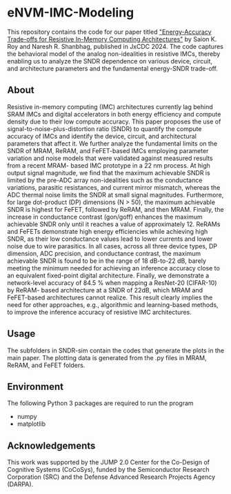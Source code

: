 # eNVM-IMC-Modeling
This repository contains the code for our paper titled ["Energy-Accuracy Trade-offs for Resistive In-Memory Computing Architectures"](https://ieeexplore.ieee.org/abstract/document/10478888) by Saion K. Roy and Naresh R. Shanbhag, published in JxCDC 2024. The code captures the behavioral model of the analog non-idealities in resistive IMCs, thereby enabling us to analyze the SNDR dependence on various device, circuit, and architecture parameters and the fundamental energy-SNDR trade-off.

## About
Resistive in-memory computing (IMC) architectures currently lag behind SRAM IMCs and digital accelerators in both energy efficiency and compute density due to their low compute accuracy. This paper proposes the use of signal-to-noise-plus-distortion ratio (SNDR) to quantify the compute accuracy of IMCs and identify the device, circuit, and architectural parameters that affect it. We further analyze the fundamental limits on the SNDR of MRAM, ReRAM, and FeFET-based IMCs employing parameter variation and noise models that were validated against measured results from a recent MRAM- based IMC prototype in a 22 nm process. At high output signal magnitude, we find that the maximum achievable SNDR is limited by the pre-ADC array non-idealities such as the conductance variations, parasitic resistances, and current mirror mismatch, whereas the ADC thermal noise limits the SNDR at small signal magnitudes. Furthermore, for large dot-product (DP) dimensions (N > 50), the maximum achievable SNDR is highest for FeFET, followed by ReRAM, and then MRAM. Finally, the increase in conductance contrast (gon/goff) enhances the maximum achievable SNDR only until it reaches a value of approximately 12. ReRAMs and FeFETs demonstrate high energy efficiencies while achieving high SNDR, as their low conductance values lead to lower currents and lower noise due to wire parasitics. In all cases, across all three device types, DP dimension, ADC precision, and conductance contrast, the maximum achievable SNDR is found to be in the range of 18 dB-to-22 dB, barely meeting the minimum needed for achieving an inference accuracy close to an equivalent fixed-point digital architecture. Finally, we demonstrate a network-level accuracy of 84.5 % when mapping a ResNet-20 (CIFAR-10) by ReRAM- based architecture at a SNDR of 22dB, which MRAM and FeFET-based architectures cannot realize. This result clearly implies the need for other approaches, e.g., algorithmic and learning-based methods, to improve the inference accuracy of resistive IMC architectures.

## Usage
The subfolders in SNDR-sim contain the codes that generate the plots in the main paper. The plotting data is generated from the .py files in MRAM, ReRAM, and FeFET folders.

## Environment
The following Python 3 packages are required to run the program
* numpy
* matplotlib

## Acknowledgements
This work was supported by the JUMP 2.0 Center for the Co-Design of Cognitive Systems (CoCoSys), funded by the Semiconductor Research Corporation (SRC) and the Defense Advanced Research Projects Agency (DARPA).
